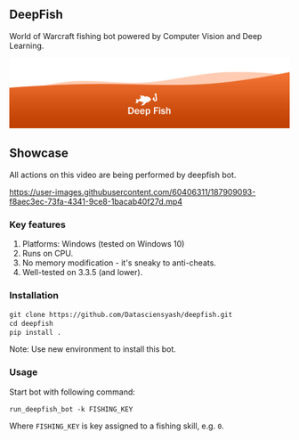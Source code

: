 ## DeepFish
World of Warcraft fishing bot powered by Computer Vision and Deep Learning.

![DeepFish logo](images/logo.png)


## Showcase 
All actions on this video are being performed by deepfish bot.

https://user-images.githubusercontent.com/60406311/187909093-f8aec3ec-73fa-4341-9ce8-1bacab40f27d.mp4


### Key features
1. Platforms: Windows (tested on Windows 10)
2. Runs on CPU.
3. No memory modification - it's sneaky to anti-cheats.
4. Well-tested on 3.3.5 (and lower).


### Installation
```commandline
git clone https://github.com/Datasciensyash/deepfish.git
cd deepfish
pip install .
```

Note: Use new environment to install this bot.

### Usage

Start bot with following command:

```commandline
run_deepfish_bot -k FISHING_KEY
```

Where `FISHING_KEY` is key assigned to a fishing skill, e.g. `0`.
